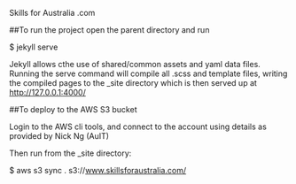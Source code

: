 Skills for Australia .com

##To run the project open the parent directory and run 

$ jekyll serve

Jekyll allows cthe use of shared/common assets and yaml data files. Running the serve command will compile all .scss and template files, writing the compiled pages to the _site directory which is then served up at http://127.0.0.1:4000/

##To deploy to the AWS S3 bucket

Login to the AWS cli tools, and connect to the account using details as provided by Nick Ng (AuIT)

Then run from the _site directory:

$ aws s3 sync . s3://www.skillsforaustralia.com/